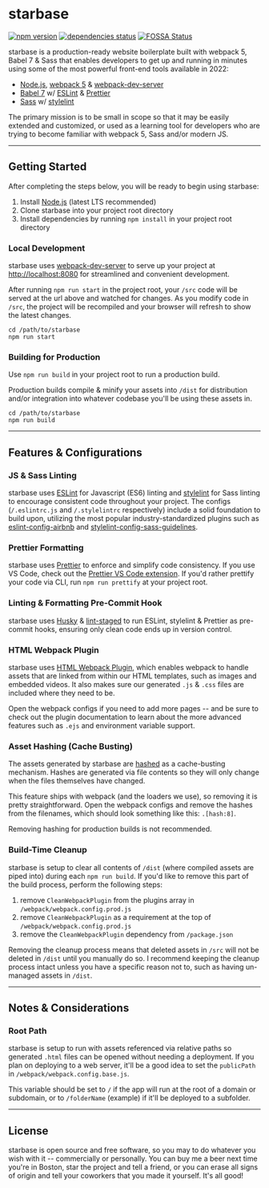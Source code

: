 # starbase

[![npm version](https://badge.fury.io/js/starbase.svg)](https://badge.fury.io/js/starbase)
[![dependencies status](https://david-dm.org/bstaruk/starbase/status.svg)](https://david-dm.org/bstaruk/starbase)
[![FOSSA Status](https://app.fossa.io/api/projects/git%2Bgithub.com%2Fbstaruk%2Fstarbase.svg?type=shield)](https://app.fossa.io/projects/git%2Bgithub.com%2Fbstaruk%2Fstarbase?ref=badge_shield)

starbase is a production-ready website boilerplate built with webpack 5, Babel 7 & Sass that enables developers to get up and running in minutes using some of the most powerful front-end tools available in 2022:

- [Node.js](https://github.com/nodejs/node), [webpack 5](https://github.com/webpack/webpack) & [webpack-dev-server](https://github.com/webpack/webpack-dev-server)
- [Babel 7](https://github.com/babel/babel) w/ [ESLint](https://github.com/eslint/eslint) & [Prettier](https://github.com/prettier/prettier)
- [Sass](https://github.com/sass) w/ [stylelint](https://github.com/stylelint/stylelint)

The primary mission is to be small in scope so that it may be easily extended and customized, or used as a learning tool for developers who are trying to become familiar with webpack 5, Sass and/or modern JS.

---

## Getting Started

After completing the steps below, you will be ready to begin using starbase:

1. Install [Node.js](https://nodejs.org) (latest LTS recommended)
2. Clone starbase into your project root directory
3. Install dependencies by running `npm install` in your project root directory

### Local Development

starbase uses [webpack-dev-server](https://github.com/webpack/webpack-dev-server) to serve up your project at [http://localhost:8080](http://localhost:8080) for streamlined and convenient development.

After running `npm run start` in the project root, your `/src` code will be served at the url above and watched for changes. As you modify code in `/src`, the project will be recompiled and your browser will refresh to show the latest changes.

```
cd /path/to/starbase
npm run start
```

### Building for Production

Use `npm run build` in your project root to run a production build.

Production builds compile & minify your assets into `/dist` for distribution and/or integration into whatever codebase you'll be using these assets in.

```
cd /path/to/starbase
npm run build
```

---

## Features & Configurations

### JS & Sass Linting

starbase uses [ESLint](http://eslint.org/) for Javascript (ES6) linting and [stylelint](https://github.com/stylelint/stylelint) for Sass linting to encourage consistent code throughout your project. The configs (`/.eslintrc.js` and `/.stylelintrc` respectively) include a solid foundation to build upon, utilizing the most popular industry-standardized plugins such as [eslint-config-airbnb](https://www.npmjs.com/package/eslint-config-airbnb) and [stylelint-config-sass-guidelines](https://github.com/bjankord/stylelint-config-sass-guidelines).

### Prettier Formatting

starbase uses [Prettier](https://github.com/prettier/prettier) to enforce and simplify code consistency. If you use VS Code, check out the [Prettier VS Code extension](https://marketplace.visualstudio.com/items?itemName=esbenp.prettier-vscode). If you'd rather prettify your code via CLI, run `npm run prettify` at your project root.

### Linting & Formatting Pre-Commit Hook

starbase uses [Husky](https://github.com/typicode/husky) & [lint-staged](https://github.com/okonet/lint-staged) to run ESLint, stylelint & Prettier as pre-commit hooks, ensuring only clean code ends up in version control.

### HTML Webpack Plugin

starbase uses [HTML Webpack Plugin](https://github.com/jantimon/html-webpack-plugin), which enables webpack to handle assets that are linked from within our HTML templates, such as images and embedded videos. It also makes sure our generated `.js` & `.css` files are included where they need to be.

Open the webpack configs if you need to add more pages -- and be sure to check out the plugin documentation to learn about the more advanced features such as `.ejs` and environment variable support.

### Asset Hashing (Cache Busting)

The assets generated by starbase are [hashed](https://webpack.js.org/guides/caching/) as a cache-busting mechanism. Hashes are generated via file contents so they will only change when the files themselves have changed.

This feature ships with webpack (and the loaders we use), so removing it is pretty straightforward. Open the webpack configs and remove the hashes from the filenames, which should look something like this: `.[hash:8]`.

Removing hashing for production builds is not recommended.

### Build-Time Cleanup

starbase is setup to clear all contents of `/dist` (where compiled assets are piped into) during each `npm run build`. If you'd like to remove this part of the build process, perform the following steps:

1. remove `CleanWebpackPlugin` from the plugins array in `/webpack/webpack.config.prod.js`
2. remove `CleanWebpackPlugin` as a requirement at the top of `/webpack/webpack.config.prod.js`
3. remove the `CleanWebpackPlugin` dependency from `/package.json`

Removing the cleanup process means that deleted assets in `/src` will not be deleted in `/dist` until you manually do so. I recommend keeping the cleanup process intact unless you have a specific reason not to, such as having un-managed assets in `/dist`.

---

## Notes & Considerations

### Root Path

starbase is setup to run with assets referenced via relative paths so generated `.html` files can be opened without needing a deployment. If you plan on deploying to a web server, it'll be a good idea to set the `publicPath` in `/webpack/webpack.config.base.js`.

This variable should be set to `/` if the app will run at the root of a domain or subdomain, or to `/folderName` (example) if it'll be deployed to a subfolder.

---

## License

starbase is open source and free software, so you may to do whatever you wish with it -- commercially or personally. You can buy me a beer next time you're in Boston, star the project and tell a friend, or you can erase all signs of origin and tell your coworkers that you made it yourself. It's all good!
